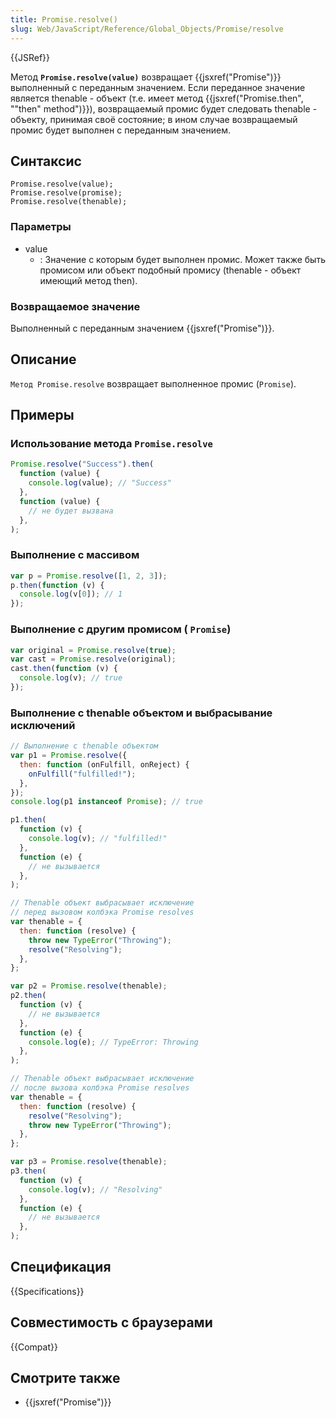```yaml
---
title: Promise.resolve()
slug: Web/JavaScript/Reference/Global_Objects/Promise/resolve
---
```


{{JSRef}}

Метод **`Promise.resolve(value)`** возвращает {{jsxref("Promise")}} выполненный с переданным значением. Если переданное значение является thenable - объект (т.е. имеет метод {{jsxref("Promise.then", "\"then\" method")}}), возвращаемый промис будет следовать thenable - объекту, принимая своё состояние; в ином случае возвращаемый промис будет выполнен с переданным значением.

## Синтаксис

```
Promise.resolve(value);
Promise.resolve(promise);
Promise.resolve(thenable);
```

### Параметры

- value
  - : Значение с которым будет выполнен промис. Может также быть промисом или объект подобный промису (thenable - объект имеющий метод then).

### Возвращаемое значение

Выполненный с переданным значением {{jsxref("Promise")}}.

## Описание

`Метод Promise.resolve` возвращает выполненное промис (`Promise`).

## Примеры

### Использование метода `Promise.resolve`

```js
Promise.resolve("Success").then(
  function (value) {
    console.log(value); // "Success"
  },
  function (value) {
    // не будет вызвана
  },
);
```

### Выполнение с массивом

```js
var p = Promise.resolve([1, 2, 3]);
p.then(function (v) {
  console.log(v[0]); // 1
});
```

### Выполнение с другим промисом ( `Promise`)

```js
var original = Promise.resolve(true);
var cast = Promise.resolve(original);
cast.then(function (v) {
  console.log(v); // true
});
```

### Выполнение с thenable объектом и выбрасывание исключений

```js
// Выполнение с thenable объектом
var p1 = Promise.resolve({
  then: function (onFulfill, onReject) {
    onFulfill("fulfilled!");
  },
});
console.log(p1 instanceof Promise); // true

p1.then(
  function (v) {
    console.log(v); // "fulfilled!"
  },
  function (e) {
    // не вызывается
  },
);

// Thenable объект выбрасывает исключение
// перед вызовом колбэка Promise resolves
var thenable = {
  then: function (resolve) {
    throw new TypeError("Throwing");
    resolve("Resolving");
  },
};

var p2 = Promise.resolve(thenable);
p2.then(
  function (v) {
    // не вызывается
  },
  function (e) {
    console.log(e); // TypeError: Throwing
  },
);

// Thenable объект выбрасывает исключение
// после вызова колбэка Promise resolves
var thenable = {
  then: function (resolve) {
    resolve("Resolving");
    throw new TypeError("Throwing");
  },
};

var p3 = Promise.resolve(thenable);
p3.then(
  function (v) {
    console.log(v); // "Resolving"
  },
  function (e) {
    // не вызывается
  },
);
```

## Спецификация

{{Specifications}}

## Совместимость с браузерами

{{Compat}}

## Смотрите также

- {{jsxref("Promise")}}
